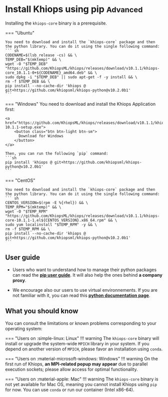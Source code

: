 # Install Khiops using pip <small>  Advanced </small> 

Installing the `khiops-core` binary is a prerequisite. 

=== "Ubuntu"
    
    You need to download and install the `khiops-core` package and then the python library. You can do it using the single following command:
    ``` sh
    CODENAME=$(lsb_release -cs) && \
    TEMP_DEB="$(mktemp)" && \
    wget -O "$TEMP_DEB" "https://github.com/KhiopsML/khiops/releases/download/v10.1.1/khiops-core_10.1.1-0+${CODENAME}_amd64.deb" && \
    sudo dpkg -i "$TEMP_DEB" || sudo apt-get -f -y install && \
    rm -f $TEMP_DEB && \
    pip install --no-cache-dir 'khiops @ git+https://github.com/khiopsml/khiops-python@v10.2.0b1'
    ```


=== "Windows"
    You need to download and install the Khiops Application first:

    <a href="https://github.com/KhiopsML/khiops/releases/download/v10.1.1/khiops-10.1.1-setup.exe">
        <button class="btn btn-light btn-sm">
          Download for Windows
        </button>
    </a>

    Then, you can run the following `pip` command:
    ```sh
    pip install 'khiops @ git+https://github.com/khiopsml/khiops-python@v10.2.0b1'
    ```

=== "CentOS"
    
    You need to download and install the `khiops-core` package and then the python library. You can do it using the single following command:
    ``` sh
    CENTOS_VERSION=$(rpm -E %{rhel}) && \
    TEMP_RPM="$(mktemp)" && \
    wget -O "$TEMP_RPM" "https://github.com/KhiopsML/khiops/releases/download/v10.1.1/khiops-core-10.1.1-1.el${CENTOS_VERSION}.x86_64.rpm" && \
    sudo yum localinstall "$TEMP_RPM" -y && \
    rm -f $TEMP_RPM && \
    pip install --no-cache-dir 'khiops @ git+https://github.com/khiopsml/khiops-python@v10.2.0b1'
    ```


## User guide

- Users who want to understand how to manage their python packages can read the  [**pip user guide**][pip-tuto]. It will also help the ones behind **a company proxy**.

[pip-tuto]: https://pip.pypa.io/en/stable/user_guide/

- We encourage also our users to use virtual environnements. If you are not familiar with it, you can read this [**python documentation page**][venv].

[venv]: https://docs.python.org/3/library/venv.html


## What you should know

You can consult the limitations or known problems corresponding to your operating system:

=== "Users on :simple-linux: Linux"
    !!! warning
        The `khiops-core` binary will install or upgrade the system-wide `MPICH` library in your system. If you depend on another version of `MPICH`, please favor an installation using `conda`.


=== "Users on :material-microsoft-windows: Windows"
    !!! warning 
        On the first run of Khiops, **an MPI-related popup may appear** due to parallel execution sockets; please allow access for optimal functionality.

=== "Users on :material-apple: Mac"
    !!! warning
        The `khiops-core` binary is not yet available for Mac OS, meaning you cannot install Khiops using `pip` for now. You can use `conda` or run our container (Intel x86-64).
